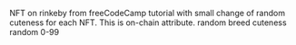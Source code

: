  NFT on rinkeby from freeCodeCamp tutorial with small change of random cuteness for each NFT.
 This is on-chain attribute. 
 random breed 
 cuteness random 0-99
    
